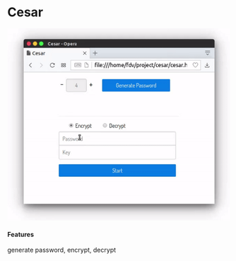 <h1>Cesar</h1>

<div align="center">
	<img src="screenshot.gif" alt="">
</div>

<h4>Features</h4>

generate password, encrypt, decrypt 
